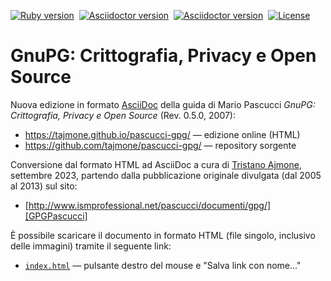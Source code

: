 [![Ruby version][ruby badge]][Ruby]&nbsp;
[![Asciidoctor version][adoc badge]][Asciidoctor]&nbsp;
[![Asciidoctor version][sass badge]][Sass]&nbsp;
[![License][license badge]][CC BY-NC-ND 2.5]

# GnuPG: Crittografia, Privacy e Open Source

Nuova edizione in formato [AsciiDoc] della guida di Mario Pascucci _GnuPG: Crittografia, Privacy e Open Source_ (Rev. 0.5.0, 2007):

* https://tajmone.github.io/pascucci-gpg/ — edizione online (HTML)
* https://github.com/tajmone/pascucci-gpg/ — repository sorgente

Conversione dal formato HTML ad AsciiDoc a cura di [Tristano Ajmone], settembre 2023, partendo dalla pubblicazione originale divulgata (dal 2005 al 2013) sul sito:

- [http://www.ismprofessional.net/pascucci/documenti/gpg/][GPGPascucci]

È possibile scaricare il documento in formato HTML (file singolo, inclusivo delle immagini) tramite il seguente link:

- [`index.html`][index.html] — pulsante destro del mouse e "Salva link con nome..."


<!-----------------------------------------------------------------------------
                               REFERENCE LINKS
------------------------------------------------------------------------------>

[GPGPascucci]: https://web.archive.org/web/20130203005312/http://www.ismprofessional.net/pascucci/documenti/gpg/ "Edizione originale della guida GnuPG di Mario Pascucci (copia archivio Wayback Machine 2013)"
[CC BY-NC-ND 2.5]: https://creativecommons.org/licenses/by-nc-nd/2.5/it/ "CC BY-NC-ND 2.5 Italia"

[Asciidoctor]: https://asciidoctor.org "Sito ufficiale Asciidoctor"
[Ruby]: https://www.ruby-lang.org "Sito ufficiale Ruby"
[GnuPG]: https://gnupg.org "Sito ufficiale GNU Privacy Guard"
[Sass]: https://sass-lang.com/dart-sass/ "Homepage Dart Sass"

[AsciiDoc]: https://it.wikipedia.org/wiki/AsciiDoc "AsciiDoc su Wikipedia (italiano)"

[Tristano Ajmone]: https://github.com/tajmone "Profilo GitHub di Tristano Ajmone"

[index.html]: https://github.com/tajmone/pascucci-gpg/raw/main/docs/index.html "Link diretto al documento HTML (include immagini)"

<!-- badges -->

[ruby badge]: https://img.shields.io/badge/Ruby-3.1.3-yellow "Richiede Ruby versione 3.1.3"
[adoc badge]: https://img.shields.io/badge/Asciidoctor-2.0.20-yellow "Richiede Asciidoctor versione 2.0.20"
[sass badge]: https://img.shields.io/badge/Sass-1.66.1-yellow "Richiede Dart Sass versione 1.66.1"
[license badge]: https://img.shields.io/badge/licenza-CC_BY--NC--ND_2.5-blue "Licenza Creative Commons 2.5: Attribuzione — Non commerciale — Non opere derivate"

<!-- EOF -->
